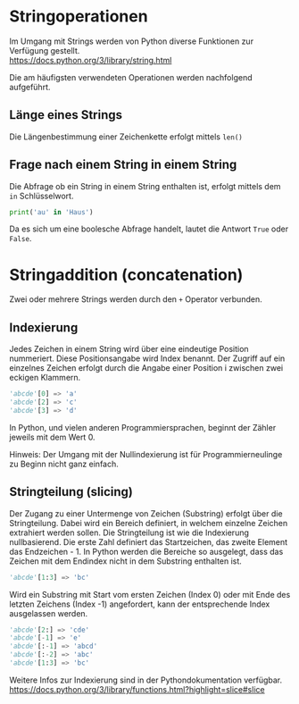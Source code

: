 # Stringoperationen

Im Umgang mit Strings werden von Python diverse Funktionen zur Verfügung gestellt.  
https://docs.python.org/3/library/string.html  

Die am häufigsten verwendeten Operationen werden nachfolgend aufgeführt.

## Länge eines Strings
Die Längenbestimmung einer Zeichenkette erfolgt mittels `len()`

## Frage nach einem String in einem String
Die Abfrage ob ein String in einem String enthalten ist, erfolgt mittels dem `in` Schlüsselwort.
```python
print('au' in 'Haus')
```
Da es sich um eine boolesche Abfrage handelt, lautet die Antwort `True` oder `False`.

# Stringaddition (concatenation)
Zwei oder mehrere Strings werden durch den `+` Operator verbunden.

## Indexierung
Jedes Zeichen in einem String wird über eine eindeutige Position nummeriert. Diese
Positionsangabe wird Index benannt. Der Zugriff auf ein einzelnes Zeichen erfolgt durch
die Angabe einer Position i zwischen zwei eckigen Klammern.
```python
'abcde'[0] => 'a'
'abcde'[2] => 'c'
'abcde'[3] => 'd'
```
In Python, und vielen anderen Programmiersprachen, beginnt der Zähler jeweils mit dem Wert 0.

Hinweis: Der Umgang mit der Nullindexierung ist für Programmierneulinge zu Beginn nicht ganz einfach.

## Stringteilung (slicing)
Der Zugang zu einer Untermenge von Zeichen (Substring) erfolgt über die Stringteilung. Dabei
wird ein Bereich definiert, in welchem einzelne Zeichen extrahiert werden sollen.
Die Stringteilung ist wie die Indexierung nullbasierend. Die erste Zahl definiert das Startzeichen,
das zweite Element das Endzeichen - 1. In Python werden die Bereiche so ausgelegt, dass das Zeichen
mit dem Endindex nicht in dem Substring enthalten ist.
```python
'abcde'[1:3] => 'bc'
```

Wird ein Substring mit Start vom ersten Zeichen (Index 0) oder mit Ende des letzten Zeichens (Index -1) 
angefordert, kann der entsprechende Index ausgelassen werden.

```python
'abcde'[2:] => 'cde' 
'abcde'[-1] => 'e'
'abcde'[:-1] => 'abcd'
'abcde'[:-2] => 'abc'
'abcde'[1:3] => 'bc'
```
Weitere Infos zur Indexierung sind in der Pythondokumentation verfügbar.    
https://docs.python.org/3/library/functions.html?highlight=slice#slice  
